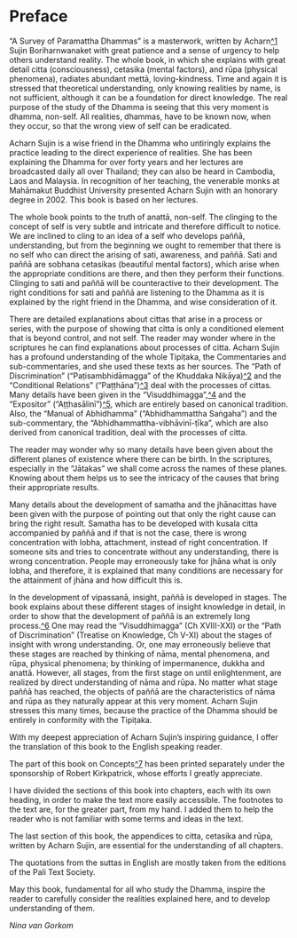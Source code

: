# Preface

“A Survey of Paramattha Dhammas” is a masterwork, written by
Acharn[^1](#sdfootnote1sym) Sujin Boriharnwanaket with great patience
and a sense of urgency to help others understand reality. The whole
book, in which she explains with great detail citta (consciousness),
cetasika (mental factors), and rūpa (physical phenomena), radiates
abundant mettā, loving-kindness. Time and again it is stressed that
theoretical understanding, only knowing realities by name, is not
sufficient, although it can be a foundation for direct knowledge. The
real purpose of the study of the Dhamma is seeing that this very moment
is dhamma, non-self. All realities, dhammas, have to be known now, when
they occur, so that the wrong view of self can be eradicated.

Acharn Sujin is a wise friend in the Dhamma who untiringly explains the
practice leading to the direct experience of realities. She has been
explaining the Dhamma for over forty years and her lectures are
broadcasted daily all over Thailand; they can also be heard in Cambodia,
Laos and Malaysia. In recognition of her teaching, the venerable monks
at Mahāmakut Buddhist University presented Acharn Sujin with an honorary
degree in 2002. This book is based on her lectures.

The whole book points to the truth of anattā, non-self. The clinging to
the concept of self is very subtle and intricate and therefore difficult
to notice. We are inclined to cling to an idea of a self who develops
paññā, understanding, but from the beginning we ought to remember that
there is no self who can direct the arising of sati, awareness, and
paññā. Sati and paññā are sobhana cetasikas (beautiful mental factors),
which arise when the appropriate conditions are there, and then they
perform their functions. Clinging to sati and paññā will be
counteractive to their development. The right conditions for sati and
paññā are listening to the Dhamma as it is explained by the right friend
in the Dhamma, and wise consideration of it.

There are detailed explanations about cittas that arise in a process or
series, with the purpose of showing that citta is only a conditioned
element that is beyond control, and not self. The reader may wonder
where in the scriptures he can find explanations about processes of
citta. Acharn Sujin has a profound understanding of the whole Tipiṭaka,
the Commentaries and sub-commentaries, and she used these texts as her
sources. The “Path of Discrimination” (“Paṭisambhidāmagga” of the
Khuddaka Nikāya)[^2](#sdfootnote2sym) and the “Conditional Relations”
(“Paṭṭhāna”)[^3](#sdfootnote3sym) deal with the processes of cittas.
Many details have been given in the
“Visuddhimagga”,[^4](#sdfootnote4sym) and the “Expositor”
(“Aṭṭhasālinī”)[^5](#sdfootnote5sym), which are entirely based on
canonical tradition. Also, the “Manual of Abhidhamma” (“Abhidhammattha
Saṅgaha”) and the sub-commentary, the “Abhidhammattha-vibhāvinī-ṭīka”,
which are also derived from canonical tradition, deal with the processes
of citta.

The reader may wonder why so many details have been given about the
different planes of existence where there can be birth. In the
scriptures, especially in the “Jātakas” we shall come across the names
of these planes. Knowing about them helps us to see the intricacy of the
causes that bring their appropriate results.

Many details about the development of samatha and the jhānacittas have
been given with the purpose of pointing out that only the right cause
can bring the right result. Samatha has to be developed with kusala
citta accompanied by paññā and if that is not the case, there is wrong
concentration with lobha, attachment, instead of right concentration. If
someone sits and tries to concentrate without any understanding, there
is wrong concentration. People may erroneously take for jhāna what is
only lobha, and therefore, it is explained that many conditions are
necessary for the attainment of jhāna and how difficult this is.

In the development of vipassanā, insight, paññā is developed in stages.
The book explains about these different stages of insight knowledge in
detail, in order to show that the development of paññā is an extremely
long process.[^6](#sdfootnote6sym) One may read the “Visuddhimagga” (Ch
XVIII-XXI) or the “Path of Discrimination” (Treatise on Knowledge, Ch
V-XI) about the stages of insight with wrong understanding. Or, one may
erroneously believe that these stages are reached by thinking of nāma,
mental phenomena, and rūpa, physical phenomena; by thinking of
impermanence, dukkha and anattā. However, all stages, from the first
stage on until enlightenment, are realized by direct understanding of
nāma and rūpa. No matter what stage paññā has reached, the objects of
paññā are the characteristics of nāma and rūpa as they naturally appear
at this very moment. Acharn Sujin stresses this many times, because the
practice of the Dhamma should be entirely in conformity with the
Tipiṭaka.

With my deepest appreciation of Acharn Sujin’s inspiring guidance, I
offer the translation of this book to the English speaking reader.

The part of this book on Concepts[^7](#sdfootnote7sym) has been printed
separately under the sponsorship of Robert Kirkpatrick, whose efforts I
greatly appreciate.

I have divided the sections of this book into chapters, each with its
own heading, in order to make the text more easily accessible. The
footnotes to the text are, for the greater part, from my hand. I added
them to help the reader who is not familiar with some terms and ideas in
the text.

The last section of this book, the appendices to citta, cetasika and
rūpa, written by Acharn Sujin, are essential for the understanding of
all chapters.

The quotations from the suttas in English are mostly taken from the
editions of the Pali Text Society.

May this book, fundamental for all who study the Dhamma, inspire the
reader to carefully consider the realities explained here, and to
develop understanding of them.

*Nina van Gorkom*

